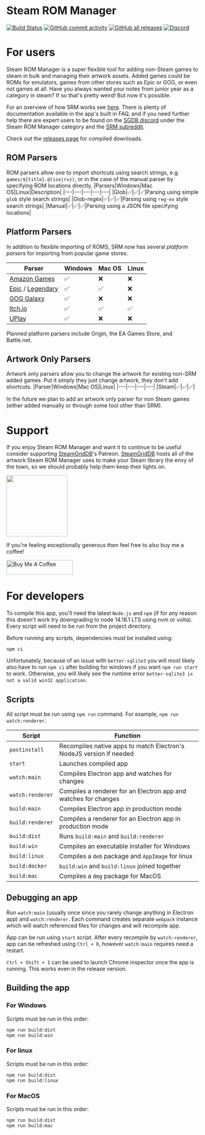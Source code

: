 Steam ROM Manager
=================

[![Build Status](https://github.com/SteamGridDB/steam-rom-manager/actions/workflows/main.yml/badge.svg)](https://github.com/SteamGridDB/steam-rom-manager/actions/workflows/main.yml)
[![GitHub commit activity](https://img.shields.io/github/commit-activity/w/SteamGridDB/steam-rom-manager?logo=github&label=commits)](https://github.com/SteamGridDB/steam-rom-manager/commits/master)
[![GitHub all releases](https://img.shields.io/github/downloads/SteamGridDB/steam-rom-manager/total?logo=github)](https://github.com/SteamGridDB/steam-rom-manager/releases)
[![Discord](https://img.shields.io/discord/488621078302949377?color=5865F2&label=SRM&logo=discord&logoColor=white)](https://discord.gg/bnSVJrz)

# For users

Steam ROM Manager is a super flexible tool for adding non-Steam games to steam in bulk and managing their artwork assets. Added games could be ROMs for emulators, games from other stores such as Epic or GOG, or even not games at all. Have you always wanted your notes from junior year as a category in steam? If so that's pretty weird! But now it's possible.

For an overview of how SRM works see [here](https://steamgriddb.github.io/steam-rom-manager/). There is plenty of documentation available in the app's built in FAQ, and if you need further help there are expert users to be found on the [SGDB discord](https://discord.gg/bnSVJrz) under the Steam ROM Manager category and the [SRM subreddit](https://www.reddit.com/r/SteamRomManager/).

Check out the [releases page](https://github.com/SteamGridDB/steam-rom-manager/releases) for compiled downloads.

## ROM Parsers

ROM parsers allow one to import shortcuts using search strings, e.g. `games/${title}.@(iso|rvz)`, or in the case of the manual parser by specifying ROM locations directly.
|Parsers|Windows|Mac OS|Linux|Description|
|---|---|---|---|---|
|Glob|✅|✅|✅|Parsing using simple `glob` style search strings|
|Glob-regex|✅|✅|✅|Parsing using `reg-ex` style search strings|
|Manual|✅|✅|✅|Parsing using a JSON file specifying locations|

## Platform Parsers

In addition to flexible importing of ROMS, SRM now has several *platform parsers* for importing from popular game stores:

|Parser|Windows|Mac OS|Linux|
|---|---|---|---|
|[Amazon Games](https://gaming.amazon.com/amazon-games-app)|✅|❌|❌|
|[Epic](https://store.epicgames.com/en-US/) / [Legendary](https://github.com/derrod/legendary)|✅|✅|❌|
|[GOG Galaxy](https://www.gog.com/galaxy)|✅|❌|❌|
|[Itch.io](https://itch.io/app)|✅|✅|✅|
|[UPlay](https://ubisoftconnect.com/en-US/)|✅|❌|❌|

Planned platform parsers include Origin, the EA Games Store, and Battle.net.

## Artwork Only Parsers
Artwork only parsers allow you to change the artwork for existing non-SRM added games. Put it simply they just change artwork, they don't add shortcuts.
|Parser|Windows|Mac OS|Linux|
|---|---|---|---|
|Steam|✅|✅|✅|

In the future we plan to add an artwork only parser for non Steam games (either added manually or through some tool other than SRM).

# Support

If you enjoy Steam ROM Manager and want it to continue to be useful consider supporting [SteamGridDB](https://www.steamgriddb.com/)'s Patreon. [SteamGridDB](https://www.steamgriddb.com/) hosts all of the artwork Steam ROM Manager uses to make your Steam library the envy of the town, so we should probably help them keep their lights on.

<a href="https://www.patreon.com/steamgriddb">
    <img src="https://c5.patreon.com/external/logo/become_a_patron_button@2x.png" width="160">
</a>

If you're feeling exceptionally generous then feel free to also buy me a coffee!

<a href="https://www.buymeacoffee.com/cbartondock" target="_blank">
  <img src="https://cdn.buymeacoffee.com/buttons/default-orange.png" alt="Buy Me A Coffee" height="38" width="174">
</a>

# For developers

To compile this app, you'll need the latest `Node.js` and `npm` (if for any reason this doesn't work try downgrading to node 14.18.1 LTS using nvm or volta). Every script will need to be run from the project directory.

Before running any scripts, dependencies must be installed using:

```
npm ci
```

Unfortunately, because of an issue with `better-sqlite3` you will most likely also have to run `npm ci` after building for windows if you want `npm run start` to work. Otherwise, you will likely see the runtime error `better-sqlite3 is not a valid win32 application`.

## Scripts

All script must be run using `npm run` command. For example, `npm run watch:renderer`.

|Script|Function|
|---|---|
|`postinstall`|Recompiles native apps to match Electron's NodeJS version if needed|
|`start`|Launches compiled app|
|`watch:main`|Compiles Electron app and watches for changes|
|`watch:renderer`|Compiles a renderer for an Electron app and watches for changes|
|`build:main`|Compiles Electron app in production mode|
|`build:renderer`|Compiles a renderer for an Electron app in production mode|
|`build:dist`|Runs `build:main` and `build:renderer`|
|`build:win`|Compiles an executable installer for Windows|
|`build:linux`|Compiles a `deb` package and `AppImage` for linux|
|`build:docker`|`build:win` and `build:linux` joined together|
|`build:mac`|Compiles a `dmg` package for MacOS|

## Debugging an app

Run `watch:main` (usually once since you rarely change anything in Electron app) and `watch:renderer`.
Each command creates separate `webpack` instance which will watch referenced files for changes and will recompile app.

App can be run using `start` script. After every recompile by `watch:renderer`, app can be refreshed using `Ctrl + R`, however `watch:main` requires need a restart.

`Ctrl + Shift + I` can be used to launch Chrome inspector once the app is running. This works even in the release version.

## Building the app

### For Windows

Scripts must be run in this order:

```
npm run build:dist
npm run build:win
```

### For linux

Scripts must be run in this order:

```
npm run build:dist
npm run build:linux
```

### For MacOS

Scripts must be run in this order:

```
npm run build:dist
npm run build:mac
```
